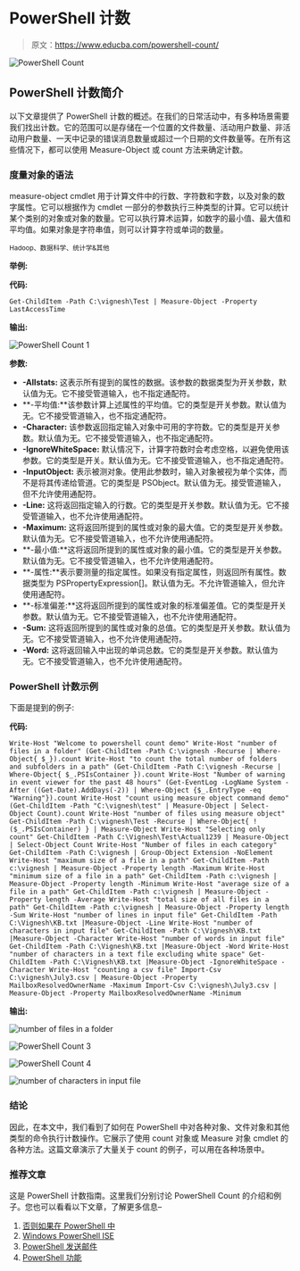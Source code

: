 # PowerShell 计数

> 原文：<https://www.educba.com/powershell-count/>

![PowerShell Count](img/c652fdd64c39fd579386b6b81e8d8be0.png)



## PowerShell 计数简介

以下文章提供了 PowerShell 计数的概述。在我们的日常活动中，有多种场景需要我们找出计数。它的范围可以是存储在一个位置的文件数量、活动用户数量、非活动用户数量、一天中记录的错误消息数量或超过一个日期的文件数量等。在所有这些情况下，都可以使用 Measure-Object 或 count 方法来确定计数。

### 度量对象的语法

measure-object cmdlet 用于计算文件中的行数、字符数和字数，以及对象的数字属性。它可以根据作为 cmdlet 一部分的参数执行三种类型的计算。它可以统计某个类别的对象或对象的数量。它可以执行算术运算，如数字的最小值、最大值和平均值。如果对象是字符串值，则可以计算字符或单词的数量。

<small>Hadoop、数据科学、统计学&其他</small>

**举例:**

**代码:**

`Get-ChildItem -Path C:\vignesh\Test | Measure-Object -Property LastAccessTime`

**输出:**

![PowerShell Count 1](img/13f159a0edc01857b038e50e8b882e63.png)



**参数:**

*   **-Allstats:** 这表示所有提到的属性的数据。该参数的数据类型为开关参数，默认值为无。它不接受管道输入，也不指定通配符。
*   **-平均值:**该参数计算上述属性的平均值。它的类型是开关参数。默认值为无。它不接受管道输入，也不指定通配符。
*   **-Character:** 该参数返回指定输入对象中可用的字符数。它的类型是开关参数。默认值为无。它不接受管道输入，也不指定通配符。
*   **-IgnoreWhiteSpace:** 默认情况下，计算字符数时会考虑空格，以避免使用该参数。它的类型是开关。默认值为无。它不接受管道输入，也不指定通配符。
*   **-InputObject:** 表示被测对象。使用此参数时，输入对象被视为单个实体，而不是将其传递给管道。它的类型是 PSObject。默认值为无。接受管道输入，但不允许使用通配符。
*   **-Line:** 这将返回指定输入的行数。它的类型是开关参数。默认值为无。它不接受管道输入，也不允许使用通配符。
*   **-Maximum:** 这将返回所提到的属性或对象的最大值。它的类型是开关参数。默认值为无。它不接受管道输入，也不允许使用通配符。
*   **-最小值:**这将返回所提到的属性或对象的最小值。它的类型是开关参数。默认值为无。它不接受管道输入，也不允许使用通配符。
*   **-属性:**表示要测量的指定属性。如果没有指定属性，则返回所有属性。数据类型为 PSPropertyExpression[]。默认值为无。不允许管道输入，但允许使用通配符。
*   **-标准偏差:**这将返回所提到的属性或对象的标准偏差值。它的类型是开关参数。默认值为无。它不接受管道输入，也不允许使用通配符。
*   **-Sum:** 这将返回所提到的属性或对象的总值。它的类型是开关参数。默认值为无。它不接受管道输入，也不允许使用通配符。
*   **-Word:** 这将返回输入中出现的单词总数。它的类型是开关参数。默认值为无。它不接受管道输入，也不允许使用通配符。

### PowerShell 计数示例

下面是提到的例子:

**代码:**

`Write-Host "Welcome to powershell count demo"
Write-Host "number of files in a folder"
(Get-ChildItem -Path C:\vignesh -Recurse | Where-Object{ $_}).count
Write-Host "to count the total number of folders and subfolders in a path"
(Get-ChildItem -Path C:\vignesh -Recurse | Where-Object{ $_.PSIsContainer }).count
Write-Host "Number of warning in event viewer for the past 48 hours"
(Get-EventLog -LogName System -After ((Get-Date).AddDays(-2)) | Where-Object {$_.EntryType -eq "Warning"}).count
Write-Host "count using measure object command demo"
(Get-ChildItem -Path "C:\vignesh\test" | Measure-Object | Select-Object Count).count
Write-Host "number of files using measure object"
Get-ChildItem -Path C:\vignesh\Test -Recurse | Where-Object{ !($_.PSIsContainer) } | Measure-Object
Write-Host "Selecting only count"
Get-ChildItem -Path C:\Vignesh\Test\Actual1239 | Measure-Object | Select-Object Count
Write-Host "Number of files in each category"
Get-ChildItem -Path C:\vignesh | Group-Object Extension -NoElement
Write-Host "maximum size of a file in a path"
Get-ChildItem -Path c:\vignesh | Measure-Object -Property length -Maximum
Write-Host "minimum size of a file in a path"
Get-ChildItem -Path c:\vignesh | Measure-Object -Property length -Minimum
Write-Host "average size of a file in a path"
Get-ChildItem -Path c:\vignesh | Measure-Object -Property length -Average
Write-Host "total size of all files in a path"
Get-ChildItem -Path c:\vignesh | Measure-Object -Property length -Sum
Write-Host "number of lines in input file"
Get-ChildItem -Path C:\Vignesh\KB.txt |Measure-Object -Line
Write-Host "number of characters in input file"
Get-ChildItem -Path C:\Vignesh\KB.txt |Measure-Object -Character
Write-Host "number of words in input file"
Get-ChildItem -Path C:\Vignesh\KB.txt |Measure-Object -Word
Write-Host "number of characters in a text file excluding white space"
Get-ChildItem -Path C:\Vignesh\KB.txt |Measure-Object -IgnoreWhiteSpace -Character
Write-Host "counting a csv file"
Import-Csv C:\vignesh\July3.csv | Measure-Object -Property MailboxResolvedOwnerName -Maximum
Import-Csv C:\vignesh\July3.csv | Measure-Object -Property MailboxResolvedOwnerName -Minimum`

**输出:**

![number of files in a folder](img/80515ba97442f326430db34574876559.png)



![PowerShell Count 3](img/38fcc04ffcfecf4eb7afca38b91ad63d.png)



![PowerShell Count 4](img/6b92900e963c273e1b8e00f996278653.png)



![number of characters in input file](img/9cb659783235b7f455c5e015af24a67b.png)



### 结论

因此，在本文中，我们看到了如何在 PowerShell 中对各种对象、文件对象和其他类型的命令执行计数操作。它展示了使用 count 对象或 Measure 对象 cmdlet 的各种方法。这篇文章演示了大量关于 count 的例子，可以用在各种场景中。

### 推荐文章

这是 PowerShell 计数指南。这里我们分别讨论 PowerShell Count 的介绍和例子。您也可以看看以下文章，了解更多信息–

1.  [否则如果在 PowerShell 中](https://www.educba.com/else-if-in-powershell/)
2.  [Windows PowerShell ISE](https://www.educba.com/windows-powershell-ise/)
3.  [PowerShell 发送邮件](https://www.educba.com/powershell-send-mail/)
4.  [PowerShell 功能](https://www.educba.com/powershell-functions/)





